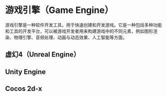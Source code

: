 # 游戏引擎（Game Engine）
游戏引擎是一种软件开发工具，用于快速创建和开发游戏。它是一种包括多种功能和工具的开发平台，可以被游戏开发者用来构建游戏中的不同元素，例如图形渲染、物理引擎、音频处理、动画与动态效果、人工智能等方面。
## 虚幻4（Unreal Engine）
## Unity Engine
## Cocos 2d-x